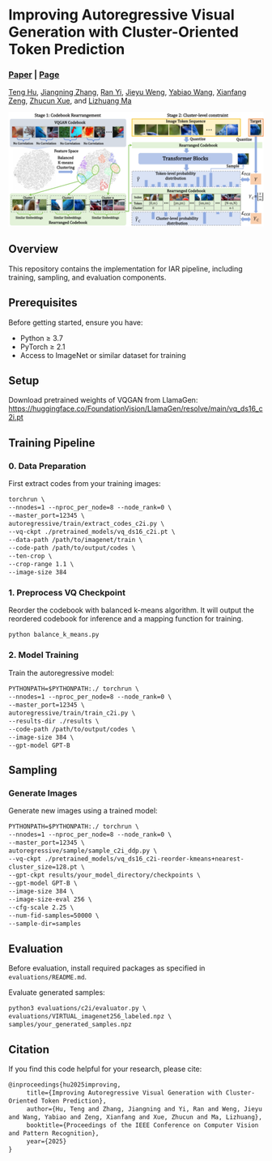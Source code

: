 # Improving Autoregressive Visual Generation with Cluster-Oriented Token Prediction

### [Paper](https://arxiv.org/abs/2501.00880) | [Page](https://sjtuplayer.github.io/projects/IAR/)

[Teng Hu](https://github.com/sjtuplayer), [Jiangning Zhang](https://zhangzjn.github.io/), [Ran Yi](https://yiranran.github.io/), [Jieyu Weng](https://github.com/sjtuplayer/MotionMaster), [Yabiao Wang](https://scholar.google.com/citations?hl=zh-CN&user=xiK4nFUAAAAJ), [Xianfang Zeng](https://github.com/sjtuplayer/MotionMaster), [Zhucun Xue](https://github.com/sjtuplayer/MotionMaster), and [Lizhuang Ma](https://dmcv.sjtu.edu.cn/)

[![image](https://github.com/sjtuplayer/IAR/raw/main/__assets__/images/framework.png)](https://github.com/sjtuplayer/IAR/blob/main/__assets__/images/framework.png)

## Overview

This repository contains the implementation for IAR pipeline, including training, sampling, and evaluation components.

## Prerequisites

Before getting started, ensure you have:

- Python ≥ 3.7
- PyTorch ≥ 2.1
- Access to ImageNet or similar dataset for training

## Setup

Download pretrained weights of VQGAN from LlamaGen: https://huggingface.co/FoundationVision/LlamaGen/resolve/main/vq_ds16_c2i.pt

## Training Pipeline

### 0. Data Preparation

First extract codes from your training images:

```
torchrun \
--nnodes=1 --nproc_per_node=8 --node_rank=0 \
--master_port=12345 \
autoregressive/train/extract_codes_c2i.py \
--vq-ckpt ./pretrained_models/vq_ds16_c2i.pt \
--data-path /path/to/imagenet/train \
--code-path /path/to/output/codes \
--ten-crop \
--crop-range 1.1 \
--image-size 384
```

### 1. Preprocess VQ Checkpoint
Reorder the codebook with balanced k-means algorithm.
It will output the reordered codebook for inference and a mapping
function for training.

```
python balance_k_means.py
```

### 2. Model Training

Train the autoregressive model:

```
PYTHONPATH=$PYTHONPATH:./ torchrun \
--nnodes=1 --nproc_per_node=8 --node_rank=0 \
--master_port=12345 \
autoregressive/train/train_c2i.py \
--results-dir ./results \
--code-path /path/to/output/codes \
--image-size 384 \
--gpt-model GPT-B
```

## Sampling



### Generate Images

Generate new images using a trained model:

```
PYTHONPATH=$PYTHONPATH:./ torchrun \
--nnodes=1 --nproc_per_node=8 --node_rank=0 \
--master_port=12345 \
autoregressive/sample/sample_c2i_ddp.py \
--vq-ckpt ./pretrained_models/vq_ds16_c2i-reorder-kmeans+nearest-cluster_size=128.pt \
--gpt-ckpt results/your_model_directory/checkpoints \
--gpt-model GPT-B \
--image-size 384 \
--image-size-eval 256 \
--cfg-scale 2.25 \
--num-fid-samples=50000 \
--sample-dir=samples
```

## Evaluation

Before evaluation, install required packages as specified in `evaluations/README.md`.

Evaluate generated samples:

```
python3 evaluations/c2i/evaluator.py \
evaluations/VIRTUAL_imagenet256_labeled.npz \
samples/your_generated_samples.npz
```

## Citation

If you find this code helpful for your research, please cite:


```
@inproceedings{hu2025improving,
     title={Improving Autoregressive Visual Generation with Cluster-Oriented Token Prediction},
     author={Hu, Teng and Zhang, Jiangning and Yi, Ran and Weng, Jieyu and Wang, Yabiao and Zeng, Xianfang and Xue, Zhucun and Ma, Lizhuang},
     booktitle={Proceedings of the IEEE Conference on Computer Vision and Pattern Recognition},
     year={2025}
}
```